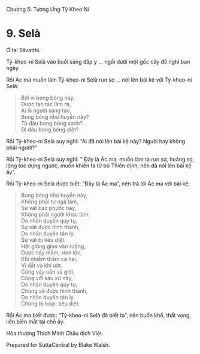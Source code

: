  

Chương 5: Tương Ưng Tỷ Kheo Ni

# 9\. Selà

Ở tại Sāvatthi.

Tỷ-kheo-ni Selà vào buổi sáng đắp y … ngồi dưới một gốc cây để nghỉ ban ngày.

Rồi Ác ma muốn làm Tỷ-kheo-ni Selà run sợ … nói lên bài kệ với Tỷ-kheo-ni Selà:

> Bởi vì bong bóng này,  
> Ðược tạo tác làm ra,  
> Ai là người sáng tạo,  
> Bong bóng như huyễn này?  
> Từ đâu bong bóng sanh?  
> Ði đâu bong bóng diệt?

Rồi Tỷ-kheo-ni Selà suy nghĩ: “Ai đã nói lên bài kệ này? Người hay không phải người?”

Rồi Tỷ-kheo-ni Selà suy nghĩ: ” Ðây là Ác ma, muốn làm ta run sợ, hoảng sợ, lông tóc dựng ngược, muốn khiến ta từ bỏ Thiền định, nên đã nói lên bài kệ ấy”.

Rồi Tỷ-kheo-ni Selà được biết: “Ðây là Ác ma”, nên trả lời Ác ma với bài kệ:

> Bong bóng như huyễn này,  
> Không phải tự ngã làm,  
> Sự vật bạc phước này,  
> Không phải người khác làm.  
> Do nhân duyên quy tụ,  
> Sự vật được hình thành,  
> Do nhân duyên tán ly,  
> Sự vật bị tiêu diệt.  
> Hột giống gieo vào ruộng,  
> Ðược nẩy mầm, sinh lộc,  
> Khi nhiễm thấm cả hai,  
> Vị đất và khí ướt.  
> Cũng vậy uẩn và giới,  
> Cùng với sáu xứ này,  
> Do nhân duyên quy tụ,  
> Chúng sẽ được hình thành,  
> Do nhân duyên tán ly,  
> Chúng bị hoại, tiêu diệt.

Rồi Ác ma biết được: “Tỷ-kheo-ni Selà đã biết ta”, nên buồn khổ, thất vọng, liền biến mất tại chỗ ấy.

Hòa thượng Thích Minh Châu dịch Việt.

Prepared for SuttaCentral by Blake Walsh.